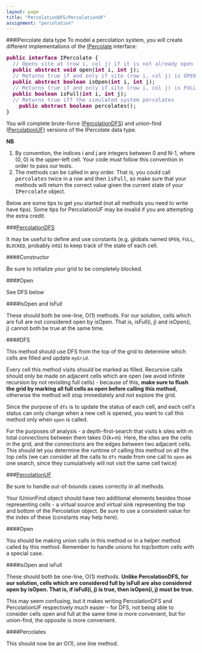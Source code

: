 ```yaml
---
layout: page
title: "PercolationDFS/PercolationUF"
assignment: "percolation"
---
```


###IPercolate data type
To model a percolation system, you will create different implementations of the
[IPercolate](/percolation/code/IPercolate.html) interface:

<pre><tt><b><font color="#7f0055">public</font></b><font color="#000000"> </font><b><font color="#7f0055">interface</font></b><font color="#000000"> </font><font color="#000000">IPercolate</font><font color="#000000"> </font><font color="#000000">{</font>
<font color="#000000">	</font><font color="#717ab3">// Opens site at (row i, col j) if it is not already open</font>
<font color="#000000">	</font><b><font color="#7f0055">public</font></b><font color="#000000"> </font><b><font color="#7f0055">abstract</font></b><font color="#000000"> </font><b><font color="#7f0055">void</font></b><font color="#000000"> </font><font color="#000000">open</font><font color="#000000">(</font><b><font color="#7f0055">int</font></b><font color="#000000"> i</font><font color="#000000">,</font><font color="#000000"> </font><b><font color="#7f0055">int</font></b><font color="#000000"> j</font><font color="#000000">);</font><font color="#000000"> </font>
<font color="#000000">	</font><font color="#717ab3">// Returns true if and only if site (row i, col j) is OPEN</font>
<font color="#000000">	</font><b><font color="#7f0055">public</font></b><font color="#000000"> </font><b><font color="#7f0055">abstract</font></b><font color="#000000"> </font><b><font color="#7f0055">boolean</font></b><font color="#000000"> </font><font color="#000000">isOpen</font><font color="#000000">(</font><b><font color="#7f0055">int</font></b><font color="#000000"> i</font><font color="#000000">,</font><font color="#000000"> </font><b><font color="#7f0055">int</font></b><font color="#000000"> j</font><font color="#000000">);</font>
<font color="#000000">	</font><font color="#717ab3">// Returns true if and only if site (row i, col j) is FULL</font>
<font color="#000000">	</font><b><font color="#7f0055">public</font></b><font color="#000000"> </font><b><font color="#7f0055">boolean</font></b><font color="#000000"> </font><font color="#000000">isFull</font><font color="#000000">(</font><b><font color="#7f0055">int</font></b><font color="#000000"> i</font><font color="#000000">,</font><font color="#000000"> </font><b><font color="#7f0055">int</font></b><font color="#000000"> j</font><font color="#000000">);</font><font color="#000000"> </font>
<font color="#000000">	</font><font color="#717ab3">// Returns true iff the simulated system percolates</font>
<font color="#000000">    </font><b><font color="#7f0055">public</font></b><font color="#000000"> </font><b><font color="#7f0055">abstract</font></b><font color="#000000"> </font><b><font color="#7f0055">boolean</font></b><font color="#000000"> </font><font color="#000000">percolates</font><font color="#000000">();</font>
<font color="#000000">}</font></tt></pre>


You will complete brute-force ([PercolationDFS](/percolation/code/PercolationDFS.html)) and union-find ([PercolationUF](/percolation/code/PercolationUF.html)) versions of the IPercolate data type. 

<b>NB</b>
<ol>
<li> By convention, the indices i and j are integers between 0 and N-1, where (0, 0) is the upper-left cell. Your code must follow this convention in order to pass our tests.</li>
<li> The methods can be called in any order. That is, you could call <tt>percolates</tt> twice in a row and then <tt>isFull</tt>, so make sure that your methods will return the correct value given the current state of your <tt>IPercolate</tt> object.</li>
</ol>

Below are some tips to get you started (not all methods you need to write have tips). Some tips for PercolationUF may be invalid if you are attempting the extra credit.

###[PercolationDFS](/percolation/code/PercolationDFS.html)

It may be useful to define and use constants (e.g. globals named <code>OPEN</code>, <code>FULL</code>, <code>BLOCKED</code>, probably ints) to keep track of the state of each cell.

####Constructor

Be sure to initialize your grid to be completely blocked.

####Open

See DFS below

####IsOpen and IsFull

These should both be one-line, O(1) methods. For our solution, cells which are full are not considered open by isOpen. That is, isFull(i, j) and isOpen(i, j) cannot both be true at the same time. 

####DFS

This method should use DFS from the top of the grid to determine which cells are filled and update <code>myGrid</code>.

Every cell this method visits should be marked as filled. Recursive calls should only be made on adjacent cells which are open (we avoid infinite recursion by not revisiting full cells) - because of this, <b>make sure to flush the grid by marking all full cells as open before calling this method</b>, otherwise the method will stop immediately and not explore the grid.

Since the purpose of <code>dfs</code> is to update the status of each cell, and each cell's status can only change when a new cell is opened, you want to call this method only when <code>open</code> is called.

For the purposes of analysis - a depth-first-search that visits k sites with m total connections between them takes O(k+m). Here, the sites are the cells in the grid, and the connections are the edges between two adjacent cells. This should let you determine the runtime of calling this method on all the top cells (we can consider all the calls to <code>dfs</code> made from one call to <code>open</code> as one search, since they cumulatively will not visit the same cell twice)

###[PercolationUF](/percolation/code/PercolationUF.html)

Be sure to handle out-of-bounds cases correctly in all methods.

Your IUnionFind object should have two additional elements besides those representing cells - a virtual source and virtual sink representing the top and bottom of the Percolation object. Be sure to use a consistent value for the index of these (constants may help here).

####Open

You should be making union calls in this method or in a helper method called by this method. Remember to handle unions for top/bottom cells with a special case.

####isOpen and isFull

These should both be one-line, O(1) methods. <b> Unlike PercolationDFS, for our solution, cells which are considered full by isFull are also considered open by isOpen. That is, if isFull(i, j) is true, then isOpen(i, j) must be true.</b> 

This may seem confusing, but it makes writing PercolationDFS and PercolationUF respectively much easier - for DFS, not being able to consider cells open and full at the same time is more convenient, but for union-find, the opposite is more convenient.

####Percolates

This should now be an O(1), one line method. 

